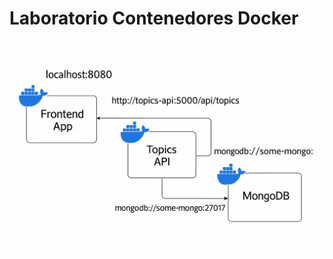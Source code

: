# Laboratorio Contenedores Docker

![Esquema laboratorio](./Laboratorio%20Contenedores%20Docker.png)